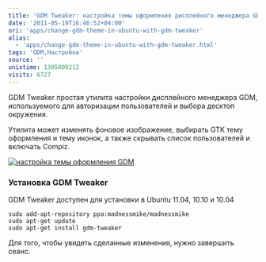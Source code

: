 ```yaml
---
title: 'GDM Tweaker: настройка темы оформления дисплейного менеджера GDM'
date: '2011-05-19T16:46:52+04:00'
uri: 'apps/change-gdm-theme-in-ubuntu-with-gdm-tweaker'
alias: 
  - 'apps/change-gdm-theme-in-ubuntu-with-gdm-tweaker.html'
tags: 'GDM,Настройка'
source: ''
unixtime: 1305809212
visits: 6727
---
```

GDM Tweaker простая утилита настройки дисплейного менеджера GDM, используемого для авторизации пользователей и выбора десктоп окружения.

Утилита может изменять фоновое изображение, выбирать GTK тему оформления и тему иконок, а также скрывать список пользователей и включать Compiz.

[![настройка темы оформления GDM](store/farm3.static.flickr.com/2774/5737428262_03f61460e6_d.jpg)](img/2011/05/19/16-00/dm-tweaker-5737428262-o.jpg)

### Установка GDM Tweaker

GDM Tweaker доступен для установки в Ubuntu 11.04, 10.10 и 10.04

```
sudo add-apt-repository ppa:madnessmike/madnessmike
sudo apt-get update
sudo apt-get install gdm-tweaker
```

Для того, чтобы увидеть сделанные изменения, нужно завершить сеанс.
